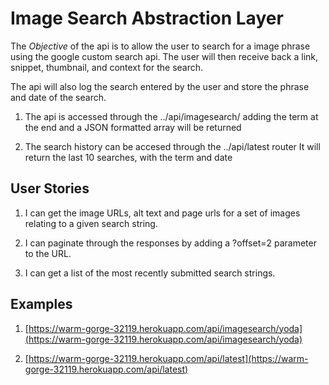 # Image Search Abstraction Layer


The *Objective* of the api is to allow the user to search for a image phrase using the google custom search api. The user will then receive back a link, snippet, thumbnail, and context for the search.

The api will also log the search entered by the user and store the phrase and date of the search.

 1. The api is accessed through the ../api/imagesearch/ adding the term at the end and a JSON formatted array will be returned
 
 2. The search history can be accesed through the ../api/latest router It will return the last 10 searches, with the term and date

## User Stories 

1. I can get the image URLs, alt text and page urls for a set of images relating to a given search string.

2. I can paginate through the responses by adding a ?offset=2 parameter to the URL.

3. I can get a list of the most recently submitted search strings.

## Examples 
1. [https://warm-gorge-32119.herokuapp.com/api/imagesearch/yoda](https://warm-gorge-32119.herokuapp.com/api/imagesearch/yoda)

2. [https://warm-gorge-32119.herokuapp.com/api/latest](https://warm-gorge-32119.herokuapp.com/api/latest)
